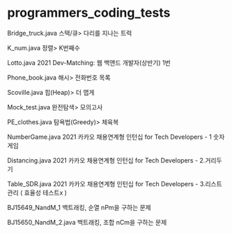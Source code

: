 # programmers_coding_tests


Bridge_truck.java
스택/큐> 다리를 지나는 트럭

K_num.java
정렬> K번째수

Lotto.java
2021 Dev-Matching: 웹 백앤드 개발자(상반기) 1번

Phone_book.java
해시> 전화번호 목록

Scoville.java
힙(Heap)> 더 맵게

Mock_test.java
완전탐색> 모의고사

PE_clothes.java
탐욕법(Greedy)> 체육복


NumberGame.java
2021 카카오 채용연계형 인턴십 for Tech Developers - 1 숫자 게임

Distancing.java
2021 카카오 채용연계형 인턴십 for Tech Developers - 2.거리두기

Table_SDR.java
2021 카카오 채용연계형 인턴십 for Tech Developers - 3.리스트 관리 ( 효율성 테스트x )

BJ15649_NandM_1
백트래킹, 순열 nPm을 구하는 문제

BJ15650_NandM_2.java
백트래킹, 조합 nCm을 구하는 문제
